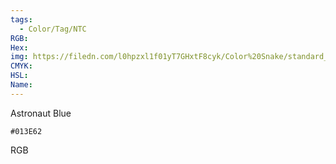 ```yaml
---
tags:
  - Color/Tag/NTC
RGB:
Hex:
img: https://filedn.com/l0hpzxl1f01yT7GHxtF8cyk/Color%20Snake/standard_csv_to_svg//013E62.svg
CMYK:
HSL:
Name:
---
```

Astronaut Blue
```palette
#013E62
```
RGB
